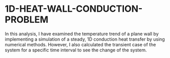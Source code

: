 # 1D-HEAT-WALL-CONDUCTION-PROBLEM
In this analysis, I have examined the temperature trend of a plane wall by implementing a simulation of a steady, 1D conduction heat transfer by using numerical methods. However, I also calculated the transient case of the system for a specific time interval to see the change of the system.
